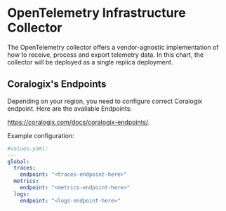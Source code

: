 # OpenTelemetry Infrastructure Collector

The OpenTelemetry collector offers a vendor-agnostic implementation of how to receive, process and export telemetry data. 
In this chart, the collector will be deployed as a single replica deployment. 



## Coralogix's Endpoints 

Depending on your region, you need to configure correct Coralogix endpoint. Here are the available Endpoints:

https://coralogix.com/docs/coralogix-endpoints/.

Example configuration:
```yaml
#values.yaml:
---
global:
  traces:
    endpoint: "<traces-endpoint-here>"
  metrics:
    endpoint: "<metrics-endpoint-here>"
  logs:
    endpoint: "<logs-endpoint-here>"
```  